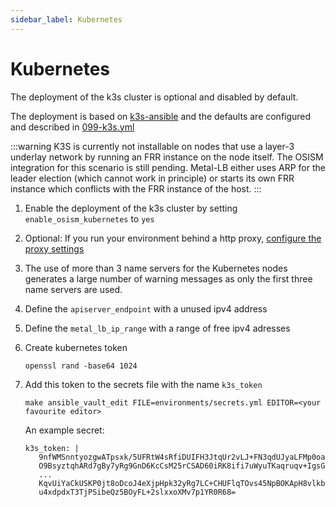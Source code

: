 ```yaml
---
sidebar_label: Kubernetes
---
```


# Kubernetes

The deployment of the k3s cluster is optional and disabled by default.

The deployment is based on [k3s-ansible](https://github.com/techno-tim/k3s-ansible) and the defaults
are configured and described in [099-k3s.yml](https://github.com/osism/defaults/blob/main/all/099-k3s.yml)

:::warning
K3S is currently not installable on nodes that use a layer-3 underlay network by running an FRR
instance on the node itself. The OSISM integration for this scenario is still pending.
Metal-LB either uses ARP for the leader election (which cannot work in principle) or starts its own
FRR instance which conflicts with the FRR instance of the host.
:::

1. Enable the deployment of the k3s cluster by setting `enable_osism_kubernetes` to `yes`

2. Optional: If you run your environment behind a http proxy, [configure the proxy settings](../proxy.md)

3. The use of more than 3 name servers for the Kubernetes nodes generates a large number of warning messages as only the first three name servers are used.

4. Define the `apiserver_endpoint` with a unused ipv4 address

5. Define the `metal_lb_ip_range` with a range of free ipv4 adresses

6. Create kubernetes token

   ```
   openssl rand -base64 1024
   ```

7. Add this token to the secrets file with the name `k3s_token`

   ```
   make ansible_vault_edit FILE=environments/secrets.yml EDITOR=<your favourite editor>
   ```

   An example secret:
   ```
   k3s_token: |
      9nfWMSnntyozgwATpsxk/5UFRtW4sRfiDUIFH3JtqUr2vLJ+FN3qdUJyaLFMp0oa
      O9BsyztqhARd7gBy7yRg9GnD6KcCsM25rCSAD60iRK8ifi7uWyuTKaqruqv+IgsG
      ...
      KqvUiYaCkUSKP0jt8oDcoJ4eXjpHpk32yRg7LC+CHUFlqTOvs45NpBOKApH8vlkb
      u4xdpdxT3TjPSibeQz5BOyFL+2slxxoXMv7p1YR0R68=
   ```


